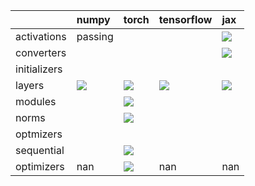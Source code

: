 |              | numpy                                                                                                                                                                  | torch                                                                                                                                                                  | tensorflow                                                                                                                                                             | jax                                                                                                                                                                    |
|:-------------|:-----------------------------------------------------------------------------------------------------------------------------------------------------------------------|:-----------------------------------------------------------------------------------------------------------------------------------------------------------------------|:-----------------------------------------------------------------------------------------------------------------------------------------------------------------------|:-----------------------------------------------------------------------------------------------------------------------------------------------------------------------|
| activations  | passing                                                                                                                                                                |                                                                                                                                                                        |                                                                                                                                                                        | <a href="https://github.com/unifyai/ivy/actions/runs/3129872757" rel="noopener noreferrer" target="_blank"><img src=https://img.shields.io/badge/-success-success></a> |
| converters   |                                                                                                                                                                        |                                                                                                                                                                        |                                                                                                                                                                        | <a href="https://github.com/unifyai/ivy/actions/runs/3130227872" rel="noopener noreferrer" target="_blank"><img src=https://img.shields.io/badge/-success-success></a> |
| initializers |                                                                                                                                                                        |                                                                                                                                                                        |                                                                                                                                                                        |                                                                                                                                                                        |
| layers       | <a href="https://github.com/unifyai/ivy/actions/runs/3129211547" rel="noopener noreferrer" target="_blank"><img src=https://img.shields.io/badge/-success-success></a> | <a href="https://github.com/unifyai/ivy/actions/runs/3129211547" rel="noopener noreferrer" target="_blank"><img src=https://img.shields.io/badge/-success-success></a> | <a href="https://github.com/unifyai/ivy/actions/runs/3129211547" rel="noopener noreferrer" target="_blank"><img src=https://img.shields.io/badge/-success-success></a> | <a href="https://github.com/unifyai/ivy/actions/runs/3129211547" rel="noopener noreferrer" target="_blank"><img src=https://img.shields.io/badge/-success-success></a> |
| modules      |                                                                                                                                                                        | <a href="https://github.com/unifyai/ivy/actions/runs/3128315082" rel="noopener noreferrer" target="_blank"><img src=https://img.shields.io/badge/-success-success></a> |                                                                                                                                                                        |                                                                                                                                                                        |
| norms        |                                                                                                                                                                        | <a href="https://github.com/unifyai/ivy/actions/runs/3128698143" rel="noopener noreferrer" target="_blank"><img src=https://img.shields.io/badge/-success-success></a> |                                                                                                                                                                        |                                                                                                                                                                        |
| optmizers    |                                                                                                                                                                        |                                                                                                                                                                        |                                                                                                                                                                        |                                                                                                                                                                        |
| sequential   |                                                                                                                                                                        | <a href="https://github.com/unifyai/ivy/actions/runs/3129542784" rel="noopener noreferrer" target="_blank"><img src=https://img.shields.io/badge/-success-success></a> |                                                                                                                                                                        |                                                                                                                                                                        |
| optimizers   | nan                                                                                                                                                                    | <a href="https://github.com/unifyai/ivy/actions/runs/3129121421" rel="noopener noreferrer" target="_blank"><img src=https://img.shields.io/badge/-success-success></a> | nan                                                                                                                                                                    | nan                                                                                                                                                                    |